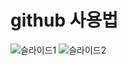 # github 사용법

![슬라이드1](https://user-images.githubusercontent.com/58927491/73824216-1aea7780-483d-11ea-9254-ff249321ea49.PNG)
![슬라이드2](https://user-images.githubusercontent.com/58927491/73824221-1de56800-483d-11ea-83c0-34a5b9134be7.PNG)